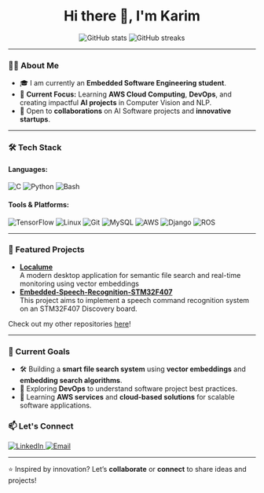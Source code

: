 <h1 align="center">Hi there 👋, I'm Karim</h1>



<p align="center">
  <img src="https://github-readme-stats.vercel.app/api?username=Med-Karim-Ben-Boubaker&show_icons=true&theme=dark" alt="GitHub stats" />
  <img src="https://github-readme-streak-stats.herokuapp.com/?user=Med-Karim-Ben-Boubaker&theme=dark" alt="GitHub streaks" />


---

### 👨‍💻 About Me
- 🎓 I am currently an **Embedded Software Engineering student**.
- 🌱 **Current Focus:** Learning **AWS Cloud Computing**, **DevOps**, and creating impactful **AI projects** in Computer Vision and NLP.
- 💼 Open to **collaborations** on AI Software projects and **innovative startups**.

---

### 🛠️ Tech Stack
#### Languages:
![C](https://img.shields.io/badge/C-00599C?style=for-the-badge&logo=c&logoColor=white)
![Python](https://img.shields.io/badge/Python-3776AB?style=for-the-badge&logo=python&logoColor=white)
![Bash](https://img.shields.io/badge/Bash-4EAA25?style=for-the-badge&logo=gnubash&logoColor=white)

#### Tools & Platforms:
![TensorFlow](https://img.shields.io/badge/TensorFlow-FF6F00?style=for-the-badge&logo=tensorflow&logoColor=white)
![Linux](https://img.shields.io/badge/Linux-FCC624?style=for-the-badge&logo=linux&logoColor=black)
![Git](https://img.shields.io/badge/Git-F05032?style=for-the-badge&logo=git&logoColor=white)
![MySQL](https://img.shields.io/badge/MySQL-4479A1?style=for-the-badge&logo=mysql&logoColor=white)
![AWS](https://img.shields.io/badge/AWS-FCC624?style=for-the-badge&logo=amazonaws&logoColor=darkblue)
![Django](https://img.shields.io/badge/Django-092E20?style=for-the-badge&logo=django&logoColor=white)
![ROS](https://img.shields.io/badge/ROS1-4439A1?style=for-the-badge&logo=ros&logoColor=white)

---

### 🌟 Featured Projects
- **[Localume](https://github.com/Med-Karim-Ben-Boubaker/localume)**  
  A modern desktop application for semantic file search and real-time monitoring using vector embeddings
- **[Embedded-Speech-Recognition-STM32F407](https://github.com/Med-Karim-Ben-Boubaker/Embedded-Speech-Recognition-STM32F407)**  
  This project aims to implement a speech command recognition system on an STM32F407 Discovery board.

Check out my other repositories [here](https://github.com/Med-Karim-Ben-Boubaker?tab=repositories)!

---

### 🎯 Current Goals
- 🛠️ Building a **smart file search system** using **vector embeddings** and **embedding search algorithms**.
- 🚀 Exploring **DevOps** to understand software project best practices.
- 📘 Learning **AWS services** and **cloud-based solutions** for scalable software applications.



### 📫 Let's Connect
<p align="left">
  <a href="https://www.linkedin.com/in/mohamed-karim-ben-boubaker/" target="_blank">
    <img src="https://img.shields.io/badge/LinkedIn-0077B5?style=for-the-badge&logo=linkedin&logoColor=white" alt="LinkedIn">
  </a>
  <a href="mailto:karimbb2002@gmail.com" target="_blank">
    <img src="https://img.shields.io/badge/Email-D14836?style=for-the-badge&logo=gmail&logoColor=white" alt="Email">
  </a>
</p>

---

⭐️ Inspired by innovation? Let’s **collaborate** or **connect** to share ideas and projects!
